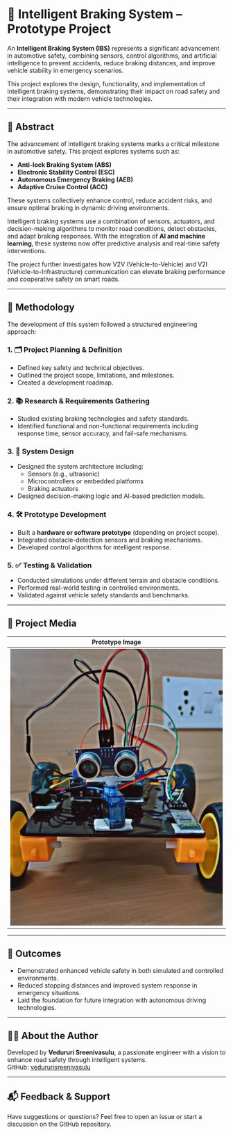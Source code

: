 # 🚗 Intelligent Braking System – Prototype Project


An **Intelligent Braking System (IBS)** represents a significant advancement in automotive safety, combining sensors, control algorithms, and artificial intelligence to prevent accidents, reduce braking distances, and improve vehicle stability in emergency scenarios.

This project explores the design, functionality, and implementation of intelligent braking systems, demonstrating their impact on road safety and their integration with modern vehicle technologies.

---

## 📌 Abstract

The advancement of intelligent braking systems marks a critical milestone in automotive safety. This project explores systems such as:

- **Anti-lock Braking System (ABS)**
- **Electronic Stability Control (ESC)**
- **Autonomous Emergency Braking (AEB)**
- **Adaptive Cruise Control (ACC)**

These systems collectively enhance control, reduce accident risks, and ensure optimal braking in dynamic driving environments.

Intelligent braking systems use a combination of sensors, actuators, and decision-making algorithms to monitor road conditions, detect obstacles, and adapt braking responses. With the integration of **AI and machine learning**, these systems now offer predictive analysis and real-time safety interventions.

The project further investigates how V2V (Vehicle-to-Vehicle) and V2I (Vehicle-to-Infrastructure) communication can elevate braking performance and cooperative safety on smart roads.

---

## 🧪 Methodology

The development of this system followed a structured engineering approach:

### 1. 🗂️ Project Planning & Definition
- Defined key safety and technical objectives.
- Outlined the project scope, limitations, and milestones.
- Created a development roadmap.

### 2. 📚 Research & Requirements Gathering
- Studied existing braking technologies and safety standards.
- Identified functional and non-functional requirements including response time, sensor accuracy, and fail-safe mechanisms.

### 3. 🧩 System Design
- Designed the system architecture including:
  - Sensors (e.g., ultrasonic)
  - Microcontrollers or embedded platforms
  - Braking actuators
- Designed decision-making logic and AI-based prediction models.

### 4. 🛠️ Prototype Development
- Built a **hardware or software prototype** (depending on project scope).
- Integrated obstacle-detection sensors and braking mechanisms.
- Developed control algorithms for intelligent response.

### 5. ✅ Testing & Validation
- Conducted simulations under different terrain and obstacle conditions.
- Performed real-world testing in controlled environments.
- Validated against vehicle safety standards and benchmarks.

---

## 📸 Project Media

| Prototype Image |
|-----------------|
| ![Prototype](prototype.jpg)|

---


## 🚀 Outcomes

- Demonstrated enhanced vehicle safety in both simulated and controlled environments.
- Reduced stopping distances and improved system response in emergency situations.
- Laid the foundation for future integration with autonomous driving technologies.

---




## 🙋‍♂️ About the Author

Developed by **Vedururi Sreenivasulu**, a passionate engineer with a vision to enhance road safety through intelligent systems.  
GitHub: [vedururisreenivasulu](https://github.com/vedururisreenivasulu)

---

## 📬 Feedback & Support

Have suggestions or questions? Feel free to open an issue or start a discussion on the GitHub repository.


